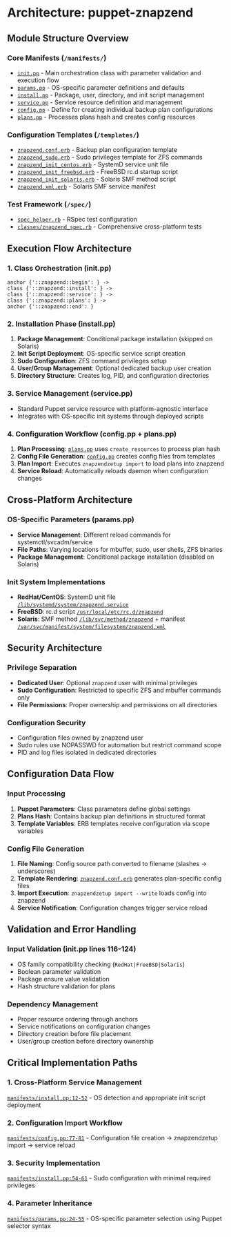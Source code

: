 # Architecture: puppet-znapzend

## Module Structure Overview

### Core Manifests (`/manifests/`)
- [`init.pp`](manifests/init.pp:88) - Main orchestration class with parameter validation and execution flow
- [`params.pp`](manifests/params.pp:3) - OS-specific parameter definitions and defaults
- [`install.pp`](manifests/install.pp:3) - Package, user, directory, and init script management
- [`service.pp`](manifests/service.pp:3) - Service resource definition and management
- [`config.pp`](manifests/config.pp:51) - Define for creating individual backup plan configurations
- [`plans.pp`](manifests/plans.pp:3) - Processes plans hash and creates config resources

### Configuration Templates (`/templates/`)
- [`znapzend.conf.erb`](templates/znapzend.conf.erb:1) - Backup plan configuration template
- [`znapzend_sudo.erb`](templates/znapzend_sudo.erb:1) - Sudo privileges template for ZFS commands
- [`znapzend_init_centos.erb`](templates/znapzend_init_centos.erb:1) - SystemD service unit file
- [`znapzend_init_freebsd.erb`](templates/znapzend_init_freebsd.erb:1) - FreeBSD rc.d startup script
- [`znapzend_init_solaris.erb`](templates/znapzend_init_solaris.erb:1) - Solaris SMF method script
- [`znapzend.xml.erb`](templates/znapzend.xml.erb:1) - Solaris SMF service manifest

### Test Framework (`/spec/`)
- [`spec_helper.rb`](spec/spec_helper.rb:1) - RSpec test configuration
- [`classes/znapzend_spec.rb`](spec/classes/znapzend_spec.rb:3) - Comprehensive cross-platform tests

## Execution Flow Architecture

### 1. Class Orchestration (init.pp)
```puppet
anchor {'::znapzend::begin': } ->
class {'::znapzend::install': } ->
class {'::znapzend::service': } ->
class {'::znapzend::plans': } ->
anchor {'::znapzend::end': }
```

### 2. Installation Phase (install.pp)
1. **Package Management**: Conditional package installation (skipped on Solaris)
2. **Init Script Deployment**: OS-specific service script creation
3. **Sudo Configuration**: ZFS command privileges setup
4. **User/Group Management**: Optional dedicated backup user creation
5. **Directory Structure**: Creates log, PID, and configuration directories

### 3. Service Management (service.pp)
- Standard Puppet service resource with platform-agnostic interface
- Integrates with OS-specific init systems through deployed scripts

### 4. Configuration Workflow (config.pp + plans.pp)
1. **Plan Processing**: [`plans.pp`](manifests/plans.pp:4) uses `create_resources` to process plan hash
2. **Config File Generation**: [`config.pp`](manifests/config.pp:71) creates config files from templates
3. **Plan Import**: Executes `znapzendzetup import` to load plans into znapzend
4. **Service Reload**: Automatically reloads daemon when configuration changes

## Cross-Platform Architecture

### OS-Specific Parameters (params.pp)
- **Service Management**: Different reload commands for systemctl/svcadm/service
- **File Paths**: Varying locations for mbuffer, sudo, user shells, ZFS binaries
- **Package Management**: Conditional package installation (disabled on Solaris)

### Init System Implementations
- **RedHat/CentOS**: SystemD unit file [`/lib/systemd/system/znapzend.service`](templates/znapzend_init_centos.erb:1)
- **FreeBSD**: rc.d script [`/usr/local/etc/rc.d/znapzend`](templates/znapzend_init_freebsd.erb:1)
- **Solaris**: SMF method [`/lib/svc/method/znapzend`](templates/znapzend_init_solaris.erb:1) + manifest [`/var/svc/manifest/system/filesystem/znapzend.xml`](templates/znapzend.xml.erb:1)

## Security Architecture

### Privilege Separation
- **Dedicated User**: Optional `znapzend` user with minimal privileges
- **Sudo Configuration**: Restricted to specific ZFS and mbuffer commands only
- **File Permissions**: Proper ownership and permissions on all directories

### Configuration Security
- Configuration files owned by znapzend user
- Sudo rules use NOPASSWD for automation but restrict command scope
- PID and log files isolated in dedicated directories

## Configuration Data Flow

### Input Processing
1. **Puppet Parameters**: Class parameters define global settings
2. **Plans Hash**: Contains backup plan definitions in structured format
3. **Template Variables**: ERB templates receive configuration via scope variables

### Config File Generation
1. **File Naming**: Config source path converted to filename (slashes → underscores)
2. **Template Rendering**: [`znapzend.conf.erb`](templates/znapzend.conf.erb:1) generates plan-specific config files
3. **Import Execution**: `znapzendzetup import --write` loads config into znapzend
4. **Service Notification**: Configuration changes trigger service reload

## Validation and Error Handling

### Input Validation (init.pp lines 116-124)
- OS family compatibility checking (`RedHat|FreeBSD|Solaris`)
- Boolean parameter validation
- Package ensure value validation
- Hash structure validation for plans

### Dependency Management
- Proper resource ordering through anchors
- Service notifications on configuration changes
- Directory creation before file placement
- User/group creation before directory ownership

## Critical Implementation Paths

### 1. Cross-Platform Service Management
[`manifests/install.pp:12-52`](manifests/install.pp:12) - OS detection and appropriate init script deployment

### 2. Configuration Import Workflow  
[`manifests/config.pp:77-81`](manifests/config.pp:77) - Configuration file creation → znapzendzetup import → service reload

### 3. Security Implementation
[`manifests/install.pp:54-61`](manifests/install.pp:54) - Sudo configuration with minimal required privileges

### 4. Parameter Inheritance
[`manifests/params.pp:24-55`](manifests/params.pp:24) - OS-specific parameter selection using Puppet selector syntax